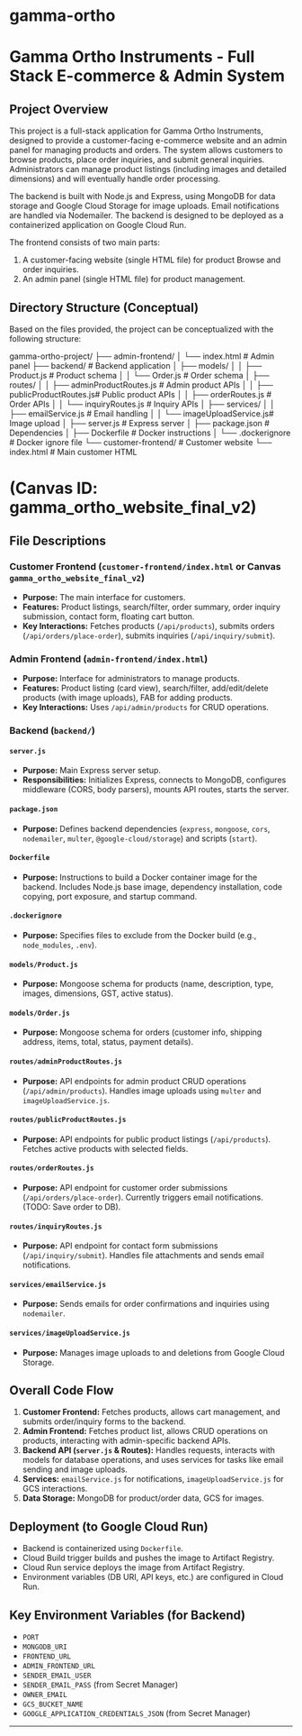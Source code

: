 # gamma-ortho
# Gamma Ortho Instruments - Full Stack E-commerce & Admin System

## Project Overview

This project is a full-stack application for Gamma Ortho Instruments, designed to provide a customer-facing e-commerce website and an admin panel for managing products and orders. The system allows customers to browse products, place order inquiries, and submit general inquiries. Administrators can manage product listings (including images and detailed dimensions) and will eventually handle order processing.

The backend is built with Node.js and Express, using MongoDB for data storage and Google Cloud Storage for image uploads. Email notifications are handled via Nodemailer. The backend is designed to be deployed as a containerized application on Google Cloud Run.

The frontend consists of two main parts:
1.  A customer-facing website (single HTML file) for product Browse and order inquiries.
2.  An admin panel (single HTML file) for product management.

## Directory Structure (Conceptual)

Based on the files provided, the project can be conceptualized with the following structure:


gamma-ortho-project/
├── admin-frontend/
│   └── index.html             # Admin panel
├── backend/                   # Backend application
│   ├── models/
│   │   ├── Product.js         # Product schema
│   │   └── Order.js           # Order schema
│   ├── routes/
│   │   ├── adminProductRoutes.js # Admin product APIs
│   │   ├── publicProductRoutes.js# Public product APIs
│   │   ├── orderRoutes.js       # Order APIs
│   │   └── inquiryRoutes.js     # Inquiry APIs
│   ├── services/
│   │   ├── emailService.js      # Email handling
│   │   └── imageUploadService.js# Image upload
│   ├── server.js                # Express server
│   ├── package.json             # Dependencies
│   ├── Dockerfile               # Docker instructions
│   └── .dockerignore            # Docker ignore file
└── customer-frontend/           # Customer website
└── index.html             # Main customer HTML
# (Canvas ID: gamma_ortho_website_final_v2)


## File Descriptions

### Customer Frontend (`customer-frontend/index.html` or Canvas `gamma_ortho_website_final_v2`)

* **Purpose:** The main interface for customers.
* **Features:** Product listings, search/filter, order summary, order inquiry submission, contact form, floating cart button.
* **Key Interactions:** Fetches products (`/api/products`), submits orders (`/api/orders/place-order`), submits inquiries (`/api/inquiry/submit`).

### Admin Frontend (`admin-frontend/index.html`)

* **Purpose:** Interface for administrators to manage products.
* **Features:** Product listing (card view), search/filter, add/edit/delete products (with image uploads), FAB for adding products.
* **Key Interactions:** Uses `/api/admin/products` for CRUD operations.

### Backend (`backend/`)

#### `server.js`

* **Purpose:** Main Express server setup.
* **Responsibilities:** Initializes Express, connects to MongoDB, configures middleware (CORS, body parsers), mounts API routes, starts the server.

#### `package.json`

* **Purpose:** Defines backend dependencies (`express`, `mongoose`, `cors`, `nodemailer`, `multer`, `@google-cloud/storage`) and scripts (`start`).

#### `Dockerfile`

* **Purpose:** Instructions to build a Docker container image for the backend. Includes Node.js base image, dependency installation, code copying, port exposure, and startup command.

#### `.dockerignore`

* **Purpose:** Specifies files to exclude from the Docker build (e.g., `node_modules`, `.env`).

#### `models/Product.js`

* **Purpose:** Mongoose schema for products (name, description, type, images, dimensions, GST, active status).

#### `models/Order.js`

* **Purpose:** Mongoose schema for orders (customer info, shipping address, items, total, status, payment details).

#### `routes/adminProductRoutes.js`

* **Purpose:** API endpoints for admin product CRUD operations (`/api/admin/products`). Handles image uploads using `multer` and `imageUploadService.js`.

#### `routes/publicProductRoutes.js`

* **Purpose:** API endpoints for public product listings (`/api/products`). Fetches active products with selected fields.

#### `routes/orderRoutes.js`

* **Purpose:** API endpoint for customer order submissions (`/api/orders/place-order`). Currently triggers email notifications. (TODO: Save order to DB).

#### `routes/inquiryRoutes.js`

* **Purpose:** API endpoint for contact form submissions (`/api/inquiry/submit`). Handles file attachments and sends email notifications.

#### `services/emailService.js`

* **Purpose:** Sends emails for order confirmations and inquiries using `nodemailer`.

#### `services/imageUploadService.js`

* **Purpose:** Manages image uploads to and deletions from Google Cloud Storage.

## Overall Code Flow

1.  **Customer Frontend:** Fetches products, allows cart management, and submits order/inquiry forms to the backend.
2.  **Admin Frontend:** Fetches product list, allows CRUD operations on products, interacting with admin-specific backend APIs.
3.  **Backend API (`server.js` & Routes):** Handles requests, interacts with models for database operations, and uses services for tasks like email sending and image uploads.
4.  **Services:** `emailService.js` for notifications, `imageUploadService.js` for GCS interactions.
5.  **Data Storage:** MongoDB for product/order data, GCS for images.

## Deployment (to Google Cloud Run)

* Backend is containerized using `Dockerfile`.
* Cloud Build trigger builds and pushes the image to Artifact Registry.
* Cloud Run service deploys the image from Artifact Registry.
* Environment variables (DB URI, API keys, etc.) are configured in Cloud Run.

## Key Environment Variables (for Backend)

* `PORT`
* `MONGODB_URI`
* `FRONTEND_URL`
* `ADMIN_FRONTEND_URL`
* `SENDER_EMAIL_USER`
* `SENDER_EMAIL_PASS` (from Secret Manager)
* `OWNER_EMAIL`
* `GCS_BUCKET_NAME`
* `GOOGLE_APPLICATION_CREDENTIALS_JSON` (from Secret Manager)

---
